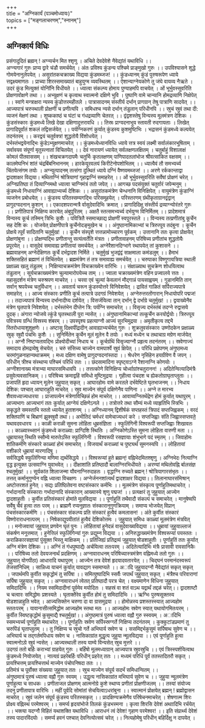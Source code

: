 +++    
title = "अग्निकार्यं (पञ्चमोध्यायः)"      
topics = ["मङ्गलाचरणम्","स्नानम्"]    
+++    
## अग्निकार्य विधिः
प्रसंगादुदितं ब्रह्मन् ! अग्न्यर्चन मित श्शृणु ।
अचिते देवदेवेशे नैवेद्यांतं यथाविधि ।।   
अग्न्यगारं गुरुः प्राप्य द्वारे चंडौ समर्चयेत् ।
अंतः प्रविश्य कुंडन्य पश्चिमे प्राङ्मुखो गुरुः ।।
उपविश्यासने शुद्धे गोमयेनानुलेपयेत् ।
असुरांतकचक्राख्य विद्यया कुंडमब्जज! ।।
कुंडध्यानम्
कुंडं पुरुषरूपेण ध्याये त्तद्वक्ष्यमाणतः ।
प्राच्या शिरस्समाख्यातं बाहुयुग्म व्यवस्थितम् ।।
ऐशान्याग्नेयकोणे तु जंघे वायव्य नैऋते ।
उदरं कुंड मित्युक्तं योनिॉनि विधीयते ।।
ध्यात्वा संकल्प्य होमाय पुण्याहमपि वाचयेत् ।
ओं भूर्भुवस्सुवरिति प्रोक्षणावोक्षणे तथा ।।
अभ्युक्षणं च कृत्वाथ स्वात्मनो दक्षिणे भुवि ।
पुष्पाणि वामे चान्यानि होमद्रव्याणि निक्षेपेत् ।।
स्वांगे मन्त्राक्षरा न्यस्य कुंडोत्तरमहीतले ।
पात्रासादनम्
संस्तीर्य दर्भान् प्रागग्रान् तेषु पात्राणि सादयेत् ।।
आज्यपात्रं चरुस्थाली प्रोक्षणीं च प्रणीत्यपि ।
समिधश्च न्यसे दर्भान् तंडुलान् परिधीनपि ।।
स्रुचं स्रुवं तथा दी: व्यजनं मेक्षणं तथा ।
शुष्ककाष्ठं च घंटां च गंधद्रव्याणि चेतरत् ।।
द्वंद्वशस्तेषु विन्यस्य मूलमंत्रण देशिकः ।
कुंडसंस्कारः कुंडमध्ये लिखे देखा दक्षिणादुत्तरावधि ।।
 तिस्रः प्राग्वदनाभूय स्तावती रुदगायताः ।
लिखेत् प्रागादिपूर्वांतं शकलं तद्विसर्जयेत् ।।
पर्यग्निकरणं कुर्यात् कुंडस्य कुशमुष्टिभिः ।
भद्रासनं कुंडमध्ये कल्पयेत् तदनंतरम् ।।
करद्वयं चतुर्वक्त्र! शुद्धतोयै विंशोधयेत् ।  
दर्भस्तंभद्वयेनाद्भिः कुंडेऽभ्युक्षणमाचरेत् ।।
 कुंडमध्येध्यानविधिः
ध्याये त्तत्र स्वयं लक्ष्मी सर्वालंकारभूषिताम् ।
सर्वावयव संपूर्णा मृतुस्त्नातां विचितयेत् ।।
देवं नारायणं ध्यायेत् सर्वलक्षणलक्षितम् ।
चतुर्बाहुं विशालाक्षं कोमलं पीतवाससम् ।।
शंखचक्रगदापमैः चतुर्भिः कृतलक्षणम्
पाणिपादतलांभोज श्रीवत्सांकित वक्षसम् ।।
कालमेघनिभं शांतं चंद्रबिंबनिभाननम् ।
हारकेयूरवलयं किरीटेनोपशोभितम् ।।
ध्यात्वैवं तौ समभ्यर्च्य चिंतयेत्संगम तयोः ।
अग्न्युत्पादनम्
तत्संगा दुत्थितं ध्याये दग्निं वैष्णवमब्जज! ।।
अरणे रर्ककान्ताद्वा द्वादशाक्षर विद्यया।
 मथिताग्निं श्रोत्रियाणां गृहाद्वाग्निं समाहरेत् ।।
ओं भूर्भुवस्सुवरिति सर्वेषां प्रोक्षणं चरेत् ।
अग्निप्रतिष्ठा
तं दिव्याग्निमथो ध्यात्वा चाग्निमंत्रं ततो जपेत् ।।
आगच्छ पदसंयुक्तं चतुर्वारं जपेन्मनुम् ।
 कुंडमध्ये निधायाग्निं आवाह्याभ्यर्च्य देशिकः ।।
असुरांतकमंत्रेण चेन्धनानि विनिक्षिपेत् ।
वायुमंत्रेण कुंडाग्निं व्यजनेन प्रबोधयेत् ।।
कुंडस्य परितस्सम्यगद्भिः परिसमूहयेत् ।
परिस्तरणम्
ग्रंथीकृताग्रानद्वंद्वान् प्रागुदग्वदनान् कुशान् ।।
एकादशपरान्मत्रै र्वासुदेवादिभिः क्रमात् ।
प्रागादिदिक्षु संस्तीर्य द्रव्याग्न्योरंतरे गुरुः ।।
प्रणीतिपात्रं निक्षिप्य कारयेत् अंबुपूरितम् ।
अक्षतै स्तत्समभ्यर्च्य दर्भयुग्म विनिर्मितम् ।।
प्रादेशमात्रं विन्यस्य कूर्च तस्मिन् त्रिभिः कुशैः ।
पवित्रितै स्समाच्छाद्य प्रोक्षणीं स्वपुरस्तले ।।
विन्यस्य तत्प्रणीतांबु कूर्चेन सह देशि कः ।
योजयेत् प्रोक्षणीपात्रे कूर्चेनोदङ्मुखेन च ।।
अंगुष्ठानामिकाभ्यां च त्रिरुत्पूय तदंबुना ।
कूर्चेन प्रोक्षये त्पूर्वं सादितानि चतुर्मुख! ।।
कूर्चेन संस्पृशे त्तत्तन्नामोच्चारण पूर्वकम् ।
उत्तानानि ततः कृत्वा प्रोक्षयेत् प्रोक्षणांबुना ।।
प्रोक्षण्यद्भिः प्रणीतान्तु सत्यंत्वर्तेति मंत्रतः ।
प्रणीतावाहनम्
परिषिच्य प्रणीतांच शुद्धतोयैः प्रपूरयेत् ।।
वासुदेवं समावाह्य प्रणीतायां समर्चयेत् ।
अग्नेरैशानदिग्भागे स्थापयेत् तां कुशासने ।।
ब्रह्मावाहनम्
अग्नेर्दक्षिणतः कूर्चे दर्भद्वादश निर्मिते ।
चतुर्मुखं भुजद्वंद्वं साक्षमाला कमंडलुम् ।।
 हैमाभं शक्तिसहितं ब्रह्माणं तं विचिंतयेत् ।
ब्रह्ममंत्रेण तं तत्र समावाह्य समर्चयेत् ।।
चरुपाका
विष्णुगायत्रिया स्थाली प्रक्षाळ्य खलु तंडुलम् ।
निक्षिप्याचक्रमंत्रेण विचक्राख्येन वारिभिः ।।
संक्षाळ्याथ सुचक्रेण शोधयित्वाथ तंडुलान् ।
सूर्यचक्राख्यमंत्रेण चुल्यामारोपयेच्च ताम् ।।
ज्वाला चक्राख्यमंत्रेण वहिन प्रज्वालये त्ततः ।
महासुदर्शन मंत्रेण चरुश्रपण माचरेत् ।।
चरवा
 एवं चुल्यां केवलानं मौद्गान्नं पायसाह्वयम् ।
गुडानमिति तान् सर्वान् श्रपयेच्च चतुर्विधान् ।।
 अवतार्य चरून कुंडस्योत्तरे विनिवेशयेत् ।
द्रावितं गाळितं सर्पिराज्यपात्रे समाहरेत् ।।
आज्य संस्कारः
प्रणीति कूर्च तत्पात्रे उदगग्रं निवेशयेत् ।
अग्नेरुत्तरतोंगारान् निधायोपरि पद्मज! ।।
तदाज्यपात्रं विन्यस्य दर्भानादीप्य दर्शयेत् ।
विसर्जयित्वा तान् दर्भान् द्वे दर्भाग्रे चतुर्मुख! ।।
द्वयाख्येनैव मंत्रेण घृतपात्रे निवेशयेत् ।
दर्भस्तंभेन दीप्तेन त्रि: पर्यग्नि समाचरेत् ।।
विसृज्य दर्भस्तंबं तदग्ने रुद्वासये दुदक्।
अंगारा न्योजये त्कुंडे घृतस्थाली पुरा न्यसेत् ।।
अंगुष्ठानामिकाभ्यां तत्कूर्चेन करयोर्द्वयोः।
त्रिरुत्पूय पवित्रस्य ग्रन्धिं विस्रस्य शंबरम् ।।
उपस्पृश्य प्रहत्याग्नौ आज्यं सुरभिमुद्रया ।
अमृतीकृत्य तद्दभै स्तिरोधायाशुशुक्षणेः ।।
अष्टासु दिक्ष्वपींद्रादीन् आवाह्याभ्यर्चयेत् गुरुः ।
शुक्रतुवसंस्कारः
उष्णोदकेन प्रक्षाळ्य स्रुक् स्रुवौ पंचभिः कुशैः ।।
सुनिर्मितेन कूर्चेन मूलं मूलेन वै तयोः ।
मध्यं मध्येन च तथाचाग्र मग्रेण मार्जयेत् ।।
अग्नौ निष्टप्यतावद्भिः प्रोक्ष्योदीच्यां निधाय च ।
 कूर्चग्रंथिं विसृज्याग्नौ प्रहृत्य तदनंतरम् ।।
स्रवेणाज्यं समादाय होमद्रव्येषु सेचयेत् ।
चरुं संसिच्य चाज्येन वामपार्श्वे स्रुवं क्षिपेत् ।।
परिधि प्रक्षेपणम्
अंगुष्ठमध्य चरमांगुळनाहान्यथाक्रमम् ।
मध्य दक्षिण वामेषु प्रागुदग्वदनांस्तदा ।।
श्रेधरेण नृसिंहेन हयग्रीवेण वै जपन् ।
परिधीन् त्रीश्च संस्थाप्य पश्चिमं परिधिं ततः ।।
छंदसामादिना स्पृष्ट्वाऽग्ने रैशानाग्नि कोणयोः ।
अग्नीशानाख्य मंत्राभ्या माघारसमिधावपि ।।
तत्तत्कोणे विनिक्षिप्य चोर्ध्वाग्रांश्चतुरानन! ।
अदितेन्वित्यादिमंत्रैः प्रसुवेत्यवसानिकम् ।।
परिषिच्य क्रमाद्वहिं समिधो मुष्टिमुद्रया ।
गृहीत्वा पंचदश च ह्येकतोग्राघृताप्लुताः ।।
प्रजापतिं हृदा ध्यायन् मूलेन जुहुयात् सकृत् ।
आघारहोमः
वामे करतले दर्भवेष्टिते घृतभाजनम् ।।
 निधाय देशिक: पश्चात् आघाराहुति माचरेत् ।
स्रुव माज्येन संपूर्य दक्षिणेनैव पाणिना ।।
अग्ने त मारभ्य शैवावध्याज्यधारया ।
प्राजापत्येन मंत्रेणाविच्छिन्नं होम माचरेत् ।।
आवाय्वग्नितथेंद्रेण होमं कुर्यात् यथापुरम् ।
आज्यभागः
आज्यभागं ततः कुर्यात् आग्नेयं दक्षिणेऽनले ।।
तत्रोत्तरे तथा सौम्यं मध्ये व्याहृतिभि स्त्रिभिः ।
सकृद्धते समस्ताभि स्ततो ध्यायेत् हुताशनम् ।।
अग्निध्यानम्
द्विशीर्षकं सप्तहस्तं त्रिपादं सप्तजिह्वकम् ।
वरदं शक्तिपाणिं च बिभ्राणं झुक्स्रुवौ तथा।।
अभीतिदं चर्मधरं वामेचाज्यधरं करे ।
सप्तजिह्वाः
संति जिह्वास्सप्तवते॒ यथावदवधारय ।।
काळी कराळी सुमना लोहिता धूम्रसंज्ञिता ।
स्फुलिंगिनी विश्वरूपी सप्तजिह्वाः शिखावतः ।।
काळ्यास्थ्सानं कुंडमध्ये कराळ्या: प्राग्दिशि स्थितिः ।
अग्निकोणेऽस्ति सुमना लोहिता वारुणी मता ।।
धूम्रायास्तु स्थिति स्सौम्ये मारुतेऽस्ति स्फुलिंगिनी ।
विश्वरूपी रसज्ञायाः शंभुभागे पदं स्मृतम् ।।
जिवाहोमः
शांतिकर्मणि संस्कारे काळ्यां होमं समाचरेत् ।
विजयार्थं कराळ्यां च पुष्ट्यर्थं सुमनस्यपि ।।
लोहितायां वशीकारे धूम्रायां मारणादिषु ।  
सर्वसिद्ध्यै स्फुलिंगिन्या मणिमा द्यर्थसिद्धये ।।
विश्वरूप्यां हुते ब्रह्मन्! वह्निभेदमितश्शृणु ।
अग्निभेदः
नित्याग्नि वृद्ध इत्युक्त उत्सवाग्नि युवाभवेत् ।।
दीक्षाशांति प्रतिष्ठादौ बालाग्निरभिधीयते ।
अरण्यां मथितोवह्नि र्बालसंज्ञ श्चतुर्मुख! ।।
सूर्यकांत शिलाजन्मा यौवनाग्निरुदाहतः ।
वृद्धाग्नि रुच्यते ब्रह्मन् ! श्रोत्रियागारसंभृतः ।।
तत्तत् कर्मानुगुण्येन वह्नि ध्यात्वा विचक्षणः ।
अग्नेर्जननशांत्यर्थं द्वादशाक्षर विद्यया।।
तिलानाघारसंमिश्रान् अष्टोत्तरशतं हुनेत् ।
सद्यः प्रतिष्ठितेवना वष्टसंस्कार कर्मभिः ।।
मूलमंत्रेण संस्कृत्य पूर्णाहुतिमथाचरेत् ।
गर्भादानादि संस्काराः
गर्भादानादि संस्कारान् आख्यास्ये शृणु पद्मज! ।।
प्रत्यक्षरं तु जुहुयात् आज्येन द्वादशाहुतीः ।
 कुर्वीत प्रतिसंस्कारं होमांते मूलविद्यया ।।
पूर्णाहुतिं तथैवादौ संकल्पं च समाचरेत् ।
मानुषेष्वपि सर्वेषु चैवं हुत्वा ततः परम् ।।
ब्राह्मणै रप्यनुज्ञातः संस्कारानुगुणक्रियाम् ।
समाप्य भोजयेत् विप्रान् पंचसंस्कारकर्मणि ।।
पंचसंस्कार संकल्प्य प्रति संस्कारं हुत्वैवं कमलासन! ।
अंते कुर्वीत संस्कारं विष्णोराराधनात्परम् ।।
निषेकाद्युपवीतांतं हुत्वैवं देशिकोत्तमः ।
 जुहुयात् समिधः काळ्यां मूलमंत्रेण मंत्रवित् ।।
मनोजवायां जुहुयात् प्रणवेन घृतं पुनः ।
लोहितायां हुनेदन्नं वासुदेवाख्यविद्यया ।।
 धूम्रायां जुहुयाल्लाजं संकर्षण मनूत्तमात् ।
हुनेत्तिलं स्फुलिंगिन्यां गुरुः प्रद्युम्न विद्यया ।।
अनिरुद्धाख्यमंत्रेण विश्वरूप्यां पयस्ततः ।
कराळिकारसज्ञायां पुंसूक्त भिस्तु माक्षिकम् ।।
 प्रतिजिह्यं प्रतिद्रव्यं जुहुयात् षोडशाहूतीः ।
 पूर्णाहुतिं ततः कुर्यात् अग्नि मंत्रेण देशिकः ।।
 अग्निं तं गंधपुष्पाद्यैः अर्चयित्वा ततःपरम् ।
अदितेत्यादिभिः मंत्रैः प्रासावी रावसानिकैः ।।
परिषिच्य ततो देवयजनार्थं प्रदक्षिणम् ।
अग्नावाराधनम्
परिषिच्यास्त्रमंत्रेण वह्निमध्ये ततो गुरुः ।।
जुहुयात् योगपीठा) आधारादि यथापुरम् ।
आज्येन तत्र देवेशं हृदयादवतारयेत् ।।
चिद्घनं परमानंदस्वरूपं तेजसांनिधिम् ।
सान्निध्य याचनं कुर्यात् यावद्याग स्समाप्यते ।।
 अादि जुहुयादग्नौ नैवेद्यांतं सकृत् सकृत् ।
जपार्थमपि कुर्वीत सकृद्धोमं तु सर्पिषा ।।
समित्पुष्पादिभि स्सर्वैः जपार्थं जुहुयात् सकृत् ।
मंत्रैश्च परिवाराणां सर्पिषा जुहुयात् सकृत् ।।
अग्नावाराधनं त्वेतत् प्रतिष्ठादौ परत्र चेत् ।
वक्ष्यमाणेन विधिना जुहुयात् समिदादिभिः ।।
नियम स्समिदादीनां पूर्वमेव मयोदितः ।
सहस्रं वा शतं वाऽथ यद्वार्थं तद्दळं चरेत्।।
द्वादशाष्टौ च चत्वारः समिद्धोमः प्रशस्यते ।
घृताक्तैरेव कुर्वीत होमं तु समिदादिभिः ।।
ऋग्भिः पुरुषसूक्तस्य षोडशान्नाहुति भवेत् ।
आज्यसिक्तेन चरुणा दा वा ग्रासमुद्रया ।।
होमोन्नस्य प्रशस्तस्स्यात् आज्यहोम स्ततःपरम् ।
 यावानासीत्समिद्धोम आज्यहोम स्तथा मतः ।।
आज्यहोमः स्रवेण स्यात् यथायोगमितःपरम् ।
कुर्वीत स्विष्टकृद्धोमं कुसुमाद्यै श्चतुर्मुख!।।
अंगुष्ठमात्रं पुरुषं ध्यात्वा वह्नौ गुरु स्स्वयम् ।
अादिभि स्समभ्यर्च्य पूर्णाहुति मथाचरेत् ।।
पूर्णाहुतिः स्रवेण सर्पिस्स्रग्गर्ते निक्षिप्य तदनंतरम् ।
कुक्कुटांडप्रमाणं तु चरुपिंडं घृताप्लुतम् ।। तु
निक्षिप्य च स्रुचो गर्ते अभिघार्य स्रवेण च ।
ससमिद्दर्भकुसुमं सर्पिषाथ सुवेण च ।।
अभिघार्य च तद्गर्तमपिधाय स्रवेण च ।
नासिकाग्रांत मुद्धृत्य जुहुया न्मूलविद्यया ।।
एवं पूर्णाहुति हुत्वा स्वात्मनोऽग्रे स्रुवं न्यसेत् ।
आज्यस्थाली तस्य याम्ये विन्यसेत् स्रुच मुत्तरे ।।   
उदगग्रं ततो बर्हिः कराभ्यां ग्राहयेत् गुरुः ।
बर्हिषो मूलमध्याग्रान् आज्यपात्र स्रुवस्रुचि ।।
एवं त्रिस्स्पर्शयित्वाथ कुंडमध्ये नियोजयेत् ।
नात्यग्रं प्रहरेबर्हिः परिधीन् प्रहरेत् ततः ।।
 मध्यमं परिधिं पूर्वं ततस्तदितरौ सकृत् ।
प्रायश्चित्तम्
प्रायश्चित्तार्थ माज्येन पंचोपनिषदा ततः ।।   
प्रतिमंत्रं च पूर्वोक्त संख्यया जुहुयात् ततः ।
 स्रुच माज्येन संपूर्य सदर्भं समिधान्वितम् ।।   
अंगुष्ठमात्रं पुरुषं ध्यात्वा वह्नौ गुरुः स्वयम् ।
उद्धृत्य नासिकाग्रांत मभिघार्य सुवेण च ।।
जुहुया न्मूलमंत्रेण पूर्णाहुत्या च साधकः ।
प्रणीताजल प्रोक्षणम्
आत्मनोग्रे कुशे स्थाप्य प्रणीतां प्रोक्षणीजलम् ।।
तस्यां संयोज्य तदनु प्रणीतापात्र वारिभिः ।
महीं पूर्वदि सोमांतां सेचयित्वाऽधरांबुना ।।
स्वात्मानं प्रोक्षयेत् ब्रह्मन् ! ब्रह्मोद्वासन माचरेत् । स्रुवं जलेन संपूर्य कुंडस्य परितस्सकृत् ।। प्रादक्षिण्यक्रमेणैव परिषेचनमाचरेत् । शेषणात्म शिरः प्रोक्ष्य वह्निस्थं परमेश्वरम् ।।
समर्प्य हृदयांभोजे तिलकं कुंडभस्मना ।
कृत्वा शिरसि देवेशं अथाादिभि रर्चयेत् ।।
भक्त्या यदग्नौ विहितं यथाशक्ति यथाविधि ।
आराधनं त्वं देवेश! गृहाण परमेश्वर! ।।
इति संप्रार्थ्य देवेशं तस्य पादारविंदयोः ।
समर्प्य हवनं पश्चात् देवनित्योत्सवं चरेत् ।।
नित्यहोमेषु परिधीन् बहिर्दिक्षु न दापयेत् ।
